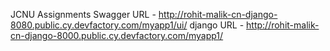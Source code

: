 JCNU Assignments
Swagger URL - http://rohit-malik-cn-django-8080.public.cy.devfactory.com/myapp1/ui/
django URL - http://rohit-malik-cn-django-8000.public.cy.devfactory.com/myapp1/
